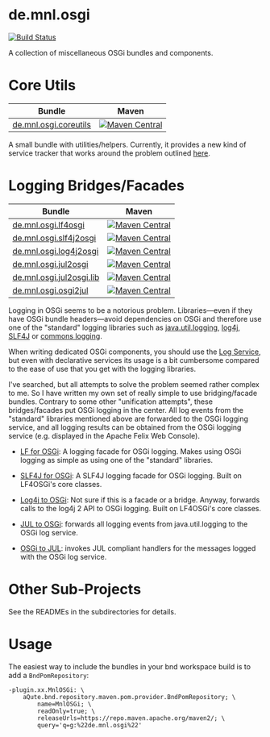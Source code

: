 # de.mnl.osgi

[![Build Status](https://travis-ci.org/mnlipp/de.mnl.osgi.svg?branch=master)](https://travis-ci.org/mnlipp/de.mnl.osgi)

A collection of miscellaneous OSGi bundles and components.

# Core Utils

| Bundle                   | Maven |
| ------------------------ | ------- |
| [de.mnl.osgi.coreutils](https://mnlipp.github.io/de.mnl.osgi/de.mnl.osgi.coreutils/javadoc/de/mnl/osgi/coreutils/package-summary.html#package.description) | [![Maven Central](https://img.shields.io/maven-central/v/de.mnl.osgi/de.mnl.osgi.coreutils.svg)](https://search.maven.org/#search%7Cga%7C1%7Ca%3A%22de.mnl.osgi.coreutils%22) |

A small bundle with utilities/helpers. Currently, it provides a new kind
of service tracker that works around the problem outlined 
[here](https://mnlipp.github.io/osgi-getting-started/TrackingAService.html).

# Logging Bridges/Facades

| Bundle                   | Maven |
| ------------------------ | ------- |
| [de.mnl.osgi.lf4osgi](https://mnlipp.github.io/de.mnl.osgi/de.mnl.osgi.lf4osgi/javadoc/de/mnl/osgi/lf4osgi/package-summary.html#package.description) | [![Maven Central](https://img.shields.io/maven-central/v/de.mnl.osgi/de.mnl.osgi.lf4osgi.svg)](https://search.maven.org/#search%7Cga%7C1%7Ca%3A%22de.mnl.osgi.lf4osgi%22) | 
| [de.mnl.osgi.slf4j2osgi](https://mnlipp.github.io/de.mnl.osgi/de.mnl.osgi.slf4j2osgi/javadoc/org/slf4j/impl/package-summary.html) | [![Maven Central](https://img.shields.io/maven-central/v/de.mnl.osgi/de.mnl.osgi.slf4j2osgi.svg)](https://search.maven.org/#search%7Cga%7C1%7Ca%3A%22de.mnl.osgi.slf4j2osgi%22) | 
| [de.mnl.osgi.log4j2osgi](https://mnlipp.github.io/de.mnl.osgi/de.mnl.osgi.log4j2osgi/javadoc/de/mnl/osgi/log4j2osgi/package-summary.html#package.description) | [![Maven Central](https://img.shields.io/maven-central/v/de.mnl.osgi/de.mnl.osgi.log4j2osgi.svg)](https://search.maven.org/#search%7Cga%7C1%7Ca%3A%22de.mnl.osgi.log4j2osgi%22) | 
| [de.mnl.osgi.jul2osgi](https://mnlipp.github.io/de.mnl.osgi/de.mnl.osgi.jul2osgi/javadoc/de/mnl/osgi/jul2osgi/package-summary.html#package.description)     | [![Maven Central](https://img.shields.io/maven-central/v/de.mnl.osgi/de.mnl.osgi.jul2osgi.svg)](https://search.maven.org/#search%7Cga%7C1%7Ca%3A%22de.mnl.osgi.jul2osgi%22) |
| [de.mnl.osgi.jul2osgi.lib](https://mnlipp.github.io/de.mnl.osgi/de.mnl.osgi.jul2osgi/javadoc/de/mnl/osgi/jul2osgi/package-summary.html#package.description) | [![Maven Central](https://img.shields.io/maven-central/v/de.mnl.osgi/de.mnl.osgi.jul2osgi.lib.svg)](https://search.maven.org/#search%7Cga%7C1%7Ca%3A%22de.mnl.osgi.jul2osgi.lib%22) | 
| [de.mnl.osgi.osgi2jul](https://mnlipp.github.io/de.mnl.osgi/de.mnl.osgi.osgi2jul/javadoc/de/mnl/osgi/osgi2jul/package-summary.html#package.description) | [![Maven Central](https://img.shields.io/maven-central/v/de.mnl.osgi/de.mnl.osgi.osgi2jul.svg)](https://search.maven.org/#search%7Cga%7C1%7Ca%3A%22de.mnl.osgi.osgi2jul%22) | 

Logging in OSGi seems to be a notorious problem. Libraries—even if 
they have OSGi bundle headers—avoid dependencies on OSGi and therefore
use one of the "standard" logging libraries such as 
[java.util.logging](https://docs.oracle.com/javase/8/docs/technotes/guides/logging/overview.html),
[log4j](https://logging.apache.org/log4j/2.x/), [SLF4J](https://www.slf4j.org/)
or [commons logging](https://commons.apache.org/proper/commons-logging/).

When writing dedicated OSGi components, you should use the 
[Log Service](https://osgi.org/specification/osgi.cmpn/7.0.0/service.log.html),
but even with declarative services its usage is a bit cumbersome compared
to the ease of use that you get with the logging libraries. 

I've searched, but all attempts to solve the problem seemed rather complex to 
me. So I have written my own set of really simple to use bridging/facade bundles.
Contrary to some other "unification attempts", these bridges/facades put
OSGi logging in the center. All log events from the "standard" libraries
mentioned above are forwarded to the OSGi logging service, and all logging 
results can be obtained from the OSGi logging service (e.g. displayed
in the Apache Felix Web Console).

 * [LF for OSGi](https://mnlipp.github.io/de.mnl.osgi/de.mnl.osgi.lf4osgi/javadoc/de/mnl/osgi/lf4osgi/package-summary.html#package.description):
   A logging facade for OSGi logging. Makes using OSGi logging as simple as
   using one of the "standard" libraries.
   
 * [SLF4J for OSGi](https://mnlipp.github.io/de.mnl.osgi/de.mnl.osgi.slf4j2osgi/javadoc/org/slf4j/impl/package-summary.html#package.description):
   A SLF4J logging facade for OSGi logging. Built on LF4OSGi's core classes.
   
 * [Log4j to OSGi](https://mnlipp.github.io/de.mnl.osgi/de.mnl.osgi.log4j2osgi/javadoc/de/mnl/osgi/log4j2osgi/package-summary.html#package.description):
   Not sure if this is a facade or a bridge. Anyway, forwards calls to the log4j 2 API
   to OSGi logging. Built on LF4OSGi's core classes.
   
 * [JUL to OSGi](https://mnlipp.github.io/de.mnl.osgi/de.mnl.osgi.jul2osgi/javadoc/de/mnl/osgi/jul2osgi/package-summary.html#package.description):
   forwards all logging events from java.util.logging to the OSGi log service.
   
 * [OSGi to JUL](https://mnlipp.github.io/de.mnl.osgi/de.mnl.osgi.osgi2jul/javadoc/):
   invokes JUL compliant handlers for the messages logged with the OSGi log 
   service.


# Other Sub-Projects

See the READMEs in the subdirectories for details. 

# Usage

The easiest way to include the bundles in your bnd workspace build is to
add a `BndPomRepository`:

```
-plugin.xx.MnlOSGi: \
    aQute.bnd.repository.maven.pom.provider.BndPomRepository; \
        name=MnlOSGi; \
        readOnly=true; \
        releaseUrls=https://repo.maven.apache.org/maven2/; \
        query='q=g:%22de.mnl.osgi%22'
```